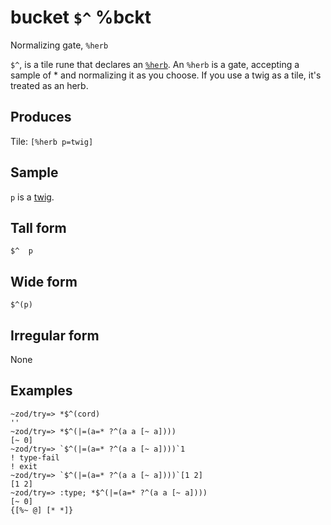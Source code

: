 bucket `$^` %bckt
==========================

Normalizing gate, `%herb`

`$^`, is a tile rune that declares an [`%herb`](). An `%herb` is a gate,
accepting a sample of \* and normalizing it as you choose. If you use a
twig as a tile, it's treated as an herb.

Produces
--------

Tile: `[%herb p=twig]`

Sample
------

`p` is a [twig]().

Tall form
---------

    $^  p

Wide form
---------

    $^(p)

Irregular form
--------------

None

Examples
--------

    ~zod/try=> *$^(cord)
    ''
    ~zod/try=> *$^(|=(a=* ?^(a a [~ a])))
    [~ 0]
    ~zod/try=> `$^(|=(a=* ?^(a a [~ a])))`1
    ! type-fail
    ! exit
    ~zod/try=> `$^(|=(a=* ?^(a a [~ a])))`[1 2]
    [1 2]
    ~zod/try=> :type; *$^(|=(a=* ?^(a a [~ a])))
    [~ 0]
    {[%~ @] [* *]}

